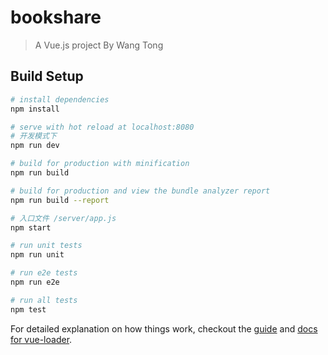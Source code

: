 # bookshare

> A Vue.js project By Wang Tong

## Build Setup

``` bash
# install dependencies
npm install

# serve with hot reload at localhost:8080   
# 开发模式下
npm run dev

# build for production with minification
npm run build

# build for production and view the bundle analyzer report
npm run build --report  

# 入口文件 /server/app.js   
npm start   

# run unit tests
npm run unit

# run e2e tests
npm run e2e

# run all tests
npm test
```

For detailed explanation on how things work, checkout the [guide](http://vuejs-templates.github.io/webpack/) and [docs for vue-loader](http://vuejs.github.io/vue-loader).

